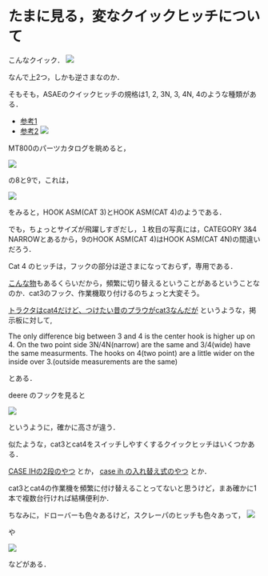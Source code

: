 # たまに見る，変なクイックヒッチについて 

こんなクイック．
![](./img/quick_invert.png)

なんで上2つ，しかも逆さまなのか．

そもそも，ASAEのクイックヒッチの規格は1, 2, 3N, 3, 4N, 4のような種類がある．
- [参考1](https://www.leeagra.com/boss-quick-hitches/quick-hitch-link-dimensions)
- [参考2](https://www.tractorbynet.com/forums/threads/is-there-a-standard-quick-hitch-height-for-the-top-hook.388498/)
![](./img/ASAEquickHitchDimensions.jpg)

MT800のパーツカタログを眺めると，

![](./img/MT800_hitch_1.png)

の8と9で，これは，

![](./img/MT800_hitch_2.png)

をみると，HOOK ASM(CAT 3)とHOOK ASM(CAT 4)のようである．

でも，ちょっとサイズが飛躍しすぎだし，１枚目の写真には，CATEGORY 3&4 NARROWとあるから，9のHOOK ASM(CAT 4)はHOOK ASM(CAT 4N)の間違いだろう．

Cat 4 のヒッチは，フックの部分は逆さまになっておらず，専用である．

[こんな物](https://www.tractorhouse.com/listing/for-sale/223567959/2022-agco-cat-4n-hitch-farm-attachments)もあるくらいだから，頻繁に切り替えるということがあるということなのか．cat3のフック、作業機取り付けるのちょっと大変そう。

[トラクタはcat4だけど、つけたい昔のプラウがcat3なんだが](https://talk.newagtalk.com/forums/thread-view.asp?tid=442749&DisplayType=flat&setCookie=1)
というような，掲示板に対して,

The only difference big between 3 and 4 is the center hook is higher up on 4.
On the two point side 3N/4N(narrow) are the same and 3/4(wide) have the same measurments.
The hooks on 4(two point) are a little wider on the inside over 3.(outside measurements are the same)

とある．

deere のフックを見ると

![](./img/deere_cat34.jpg)

というように，確かに高さが違う．

似たような，cat3とcat4をスイッチしやすくするクイックヒッチはいくつかある．

[CASE IHの2段のやつ](https://www.servicemotor.com/fckimages/pdf/PM-11881.pdf)
とか，
[case ih の入れ替え式のやつ](./img/case_qh_1.jpg)
とか．

cat3とcat4の作業機を頻繁に付け替えることってないと思うけど，まあ確かに1本で複数台行ければ結構便利か．



ちなみに，ドローバーも色々あるけど，スクレーパのヒッチも色々あって，
![](./img/challenger_scraper_1.png)

や

![](./img/challenger_scraper_2.jpg)

などがある．
